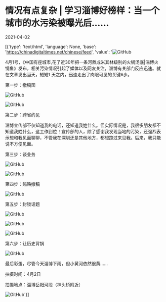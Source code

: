 # 情况有点复杂 | 学习淄博好榜样：当一个城市的水污染被曝光后……

2021-04-02

[{'type': 'text/html', 'language': None, 'base': 'https://chinadigitaltimes.net/chinese/feed', 'value': '![GitHub](https://chinadigitaltimes.net/chinese/files/2021/04/post-664339-6066d493550f3.)

4月1号，《中国有座城市,花了近30年把一条河熬成米其林级别的火锅汤底|淄博火锅鱼》发布，相关污染情况引起了媒体以及网友关注，淄博有关部门反应迅速。就在文章发出当天，短短1 天之内，迅速走出了肉眼可见的关键6步。

第一步：撤稿函

![GitHub](https://chinadigitaltimes.net/chinese/files/2021/04/post-664339-6066d49532188.)

![GitHub](https://chinadigitaltimes.net/chinese/files/2021/04/post-664339-6066d497ab193.)

第二步：跨省约见

淄博宣传部不仅知道我的电话，还知道我姓什么。但实际情况是，我很多朋友都不知道我姓什么，这工作到位！宣传部的人，除了感谢我发现当地的污染，还强烈表示想和我见面聊聊，不管我在深圳还是其他地方，都想跑过来见我。后来，我只能说不方便见面。

第三步：谈业务

![GitHub](https://chinadigitaltimes.net/chinese/files/2021/04/post-664339-6066d499da009.)

![GitHub](https://chinadigitaltimes.net/chinese/files/2021/04/post-664339-6066d49c0e002.)

第四步：贿赂撤稿

![GitHub](https://chinadigitaltimes.net/chinese/files/2021/04/post-664339-6066d49e3acb7.)

第五步：封锁话题

![GitHub](https://chinadigitaltimes.net/chinese/files/2021/04/post-664339-6066d4a04f166.png)

![GitHub](https://chinadigitaltimes.net/chinese/files/2021/04/post-664339-6066d4a278c50.png)

![GitHub](https://chinadigitaltimes.net/chinese/files/2021/04/post-664339-6066d4a4a82f4.png)

第六步：让历史背锅

![GitHub](https://chinadigitaltimes.net/chinese/files/2021/04/post-664339-6066d4a749886.)

最后彩蛋，尽管今天淄博下雨，但小黄河依然很黄……

拍摄时间：4月2日

拍摄地点：淄博岳阳河段（神头桥附近）

![GitHub](https://chinadigitaltimes.net/chinese/files/2021/04/zibo.jpg)'}]